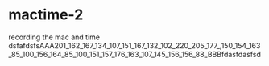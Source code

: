 # mactime-2
recording the mac and time
dsfafdsfsAAA201_162_167_134_107_151_167_132_102_220_205_177_,150_154_163_85_100_156_164_85_100_151_157_176_163_107_145_156_156_88_BBBfdasfdasfsd
